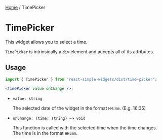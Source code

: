 [Home](../../../README.md) / TimePicker

# TimePicker

This widget allows you to select a time. 

`TimePicker` is intrinsically a `div` element and accepts all of its attributes.

## Usage

```jsx
import { TimePicker } from "react-simple-widgets/dist/time-picker";

<TimePicker value onChange />;
```

- `value: string`

  The selected date of the widget in the format `HH:mm`. (E.g. 16:35)

- `onChange: (time: string) => void`

  This function is called with the selected time when the time changes. The time is in the format `HH:mm`.
